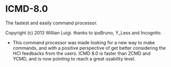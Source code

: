 # ICMD-8.0
The fastest and easily command processor.


Copyright (c) 2013 Willian Luigi.
  thanks to ipsBruno, Y_Less and Incognito.


- This command processor was made looking for a new way to make commands, and with a positive perspective of get better considering the HCI feedbacks from the users. ICMD 8.0 is faster than ZCMD and YCMD, and is now pointing to reach a great usability level.
